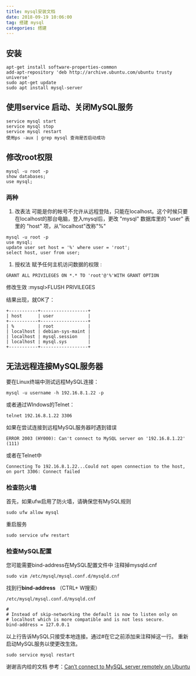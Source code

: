 ```yaml
---
title: mysql安装文档
date: 2018-09-19 10:06:00
tag: 搭建 mysql
categories: 搭建
---
```


## 安装
```
apt-get install software-properties-common
add-apt-repository 'deb http://archive.ubuntu.com/ubuntu trusty universe'
sudo apt-get update
sudo apt install mysql-server
```
## 使用service 启动、关闭MySQL服务

```
service mysql start
service mysql stop
service mysql restart
使用ps -aux | grep mysql 查询是否启动成功
```

## 修改root权限
```
mysql -u root -p 
show databases;
use mysql;
```
### 两种

1. 改表法 
可能是你的帐号不允许从远程登陆，只能在localhost。这个时候只要在localhost的那台电脑，登入mysql后，更改 "mysql" 数据库里的 "user" 表里的 "host" 项，从"localhost"改称"%" 
```
mysql -u root -p 
use mysql; 
update user set host = '%' where user = 'root'; 
select host, user from user;
```
1. 授权法 
赋予任何主机访问数据的权限 :
```
GRANT ALL PRIVILEGES ON *.* TO 'root'@'%'WITH GRANT OPTION 
```
修改生效 :mysql>FLUSH PRIVILEGES 

结果出现，就OK了：
```
+-----------+------------------+
| host      | user             |
+-----------+------------------+
| %         | root             |
| localhost | debian-sys-maint |
| localhost | mysql.session    |
| localhost | mysql.sys        |
+-----------+------------------+
```

## 无法远程连接MySQL服务器

要在Linux终端中测试远程MySQL连接：
```
mysql -u username -h 192.16.8.1.22 -p
```
或者通过WIndows的Telnet：
```
telnet 192.16.8.1.22 3306
```
如果在尝试连接到远程MySQL服务器时遇到错误
```
ERROR 2003 (HY000): Can't connect to MySQL server on '192.16.8.1.22' (111)
```
或者在Telnet中
```
Connecting To 192.16.8.1.22...Could not open connection to the host, on port 3306: Connect failed
```
### 检查防火墙
首先，如果ufw启用了防火墙，请确保您有MySQL规则
```
sudo ufw allow mysql
```
重启服务
```
sudo service ufw restart
```

### 检查MySQL配置

您可能需要bind-address在MySQL配置文件中  注释掉mysqld.cnf
```
sudo vim /etc/mysql/mysql.conf.d/mysqld.cnf
```
找到行**bind-address**  （CTRL+ W搜索）
```
/etc/mysql/mysql.conf.d/mysqld.cnf
```
```
#
# Instead of skip-networking the default is now to listen only on
# localhost which is more compatible and is not less secure.
bind-address = 127.0.0.1
```
以上行告诉MySQL只接受本地连接。通过#在它之前添加来注释掉这一行。
重新启动MySQL服务以使更改生效。
```
sudo service mysql restart
```


谢谢吉内给的文档
参考：[Can’t connect to MySQL server remotely on Ubuntu](https://devanswers.co/cant-connect-mysql-server-remotely/#comment-1727)








